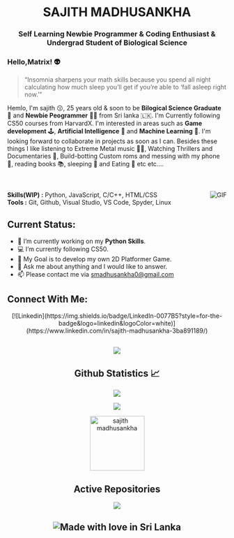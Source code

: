 <h1 align="center">SAJITH MADHUSANKHA</h1>
<h3 align="center">Self Learning Newbie Programmer<span color="red"> & </span>Coding Enthusiast <span color="red"> & </span> Undergrad Student of Biological Science</h3>


### Hello,Matrix! 👽

> “Insomnia sharpens your math skills because you spend all night calculating how much sleep you’ll get if you’re able to ‘fall asleep right now.’”

Hemlo, I'm sajith 😗, 25 years old & soon to be **Bilogical Science Graduate** 🧬 and **Newbie Peogrammer** 👨‍💻 from Sri lanka 🇱🇰. I'm Currently following CS50 courses from HarvardX. I'm interested in areas such as **Game development** 🕹️, **Artificial Intelligence** 🤖  and **Machine Learning** 🦾. I'm looking forward to collaborate in projects as soon as I can. Besides these things I like listening to Extreme Metal music 🎸🥁, Watching Thrillers and Documentaries 🍿, Build-botting Custom roms and messing with my phone 📱, reading books 📚, sleeping 🛌 and Eating 🍴 etc etc.... 
</br>
</br>
</br>

<img align="right" alt="GIF" src="https://media.giphy.com/media/aEY15N0E7waRi/giphy.gif"/>

**Skills(WIP) :** Python, JavaScript, C/C++, HTML/CSS
</br>
**Tools :** Git, Github, Visual Studio, VS Code, Spyder, Linux


**Current Status:**
----

* 🔭 I’m currently working on my **Python Skills**.
* 💻 I’m currently following CS50.
* 👾 My Goal is to develop my own 2D Platformer Game.
* 💬 Ask me about anything and I would like to answer.
* 📫 Please contact me via smadhusankha0@gmail.com

<h2 align="left">Connect With Me:</h2>

<div align=center>
 [![Linkedin](https://img.shields.io/badge/LinkedIn-0077B5?style=for-the-badge&logo=linkedin&logoColor=white)](https://www.linkedin.com/in/sajith-madhusankha-3ba891189/)
 </div>
 
<p align = "center">
 <h2 align="center"> <img src="https://spotify-recently-played-readme.vercel.app/api?user=31y25rahfhp2q2enoq3ngtq7pbsm&width=1000"/>
</p>  
<h2 align="center">Github Statistics 📈</h2>
<p align="center"><a href="https://github.com/Sajith-Madhusankha"><img src="https://github-readme-stats.vercel.app/api?username=Sajith-Madhusankha&show_icons=true&theme=graywhite&count_private=true"></a></p>
<p align="center"><a href="https://github.com/Sajith-Madhusankha"><img src="https://github-readme-stats.vercel.app/api/top-langs/?username=Sajith-Madhusankha&theme=light&layout=compact"></a></p>
<p align="Center"><img width="125" src="https://komarev.com/ghpvc/?username=Sajith-Madhusankha&style=flat-square" alt="sajith madhusankha"></p>
<h2 align="center">Active Repositories </h2>
<p align="center"><a href="https://github.com/Sajith-Madhusankha/device_xiaomi_juice" target="_blank"><img src="https://github-readme-stats.vercel.app/api/pin/?username=Sajith-Madhusankha&repo=device_xiaomi_juice&show_owner=false&theme=dark"></a></p>
<h2 align="center">
 <img src="https://madewithlove.now.sh/lk?colorB=%233838ff" alt="Made with love in Sri Lanka">
</h2>

